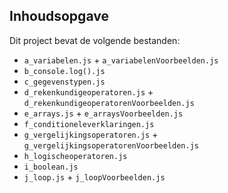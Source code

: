 ## Inhoudsopgave ##

Dit project bevat de volgende bestanden:
* `a_variabelen.js` + `a_variabelenVoorbeelden.js`
* `b_console.log().js`
* `c_gegevenstypen.js`
* `d_rekenkundigeoperatoren.js` + `d_rekenkundigeoperatorenVoorbeelden.js`
* `e_arrays.js` + `e_arraysVoorbeelden.js`
* `f_conditioneleverklaringen.js`
* `g_vergelijkingsoperatoren.js` + `g_vergelijkingsoperatorenVoorbeelden.js`
* `h_logischeoperatoren.js`
* `i_boolean.js`
* `j_loop.js` + `j_loopVoorbeelden.js`







